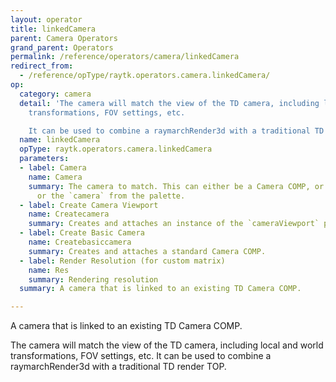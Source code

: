 ```yaml
---
layout: operator
title: linkedCamera
parent: Camera Operators
grand_parent: Operators
permalink: /reference/operators/camera/linkedCamera
redirect_from:
  - /reference/opType/raytk.operators.camera.linkedCamera/
op:
  category: camera
  detail: 'The camera will match the view of the TD camera, including local and world
    transformations, FOV settings, etc.

    It can be used to combine a raymarchRender3d with a traditional TD render TOP.'
  name: linkedCamera
  opType: raytk.operators.camera.linkedCamera
  parameters:
  - label: Camera
    name: Camera
    summary: The camera to match. This can either be a Camera COMP, or an arcBallCamera,
      or the `camera` from the palette.
  - label: Create Camera Viewport
    name: Createcamera
    summary: Creates and attaches an instance of the `cameraViewport` palette component.
  - label: Create Basic Camera
    name: Createbasiccamera
    summary: Creates and attaches a standard Camera COMP.
  - label: Render Resolution (for custom matrix)
    name: Res
    summary: Rendering resolution
  summary: A camera that is linked to an existing TD Camera COMP.

---
```



A camera that is linked to an existing TD Camera COMP.

The camera will match the view of the TD camera, including local and world transformations, FOV settings, etc.
It can be used to combine a raymarchRender3d with a traditional TD render TOP.